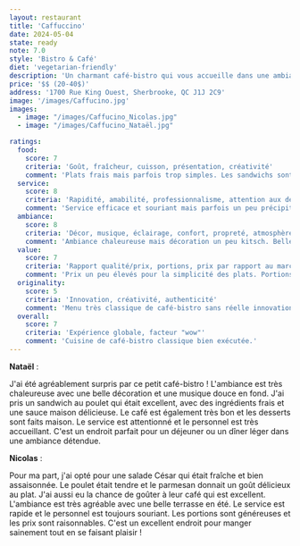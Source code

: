 ```yaml
---
layout: restaurant
title: 'Caffuccino'
date: 2024-05-04
state: ready
note: 7.0
style: 'Bistro & Café'
diet: 'vegetarian-friendly'
description: 'Un charmant café-bistro qui vous accueille dans une ambiance chaleureuse et conviviale !'
price: '$$ (20-40$)'
address: '1700 Rue King Ouest, Sherbrooke, QC J1J 2C9'
image: '/images/Caffucino.jpg'
images:
  - image: "/images/Caffucino_Nicolas.jpg"
  - image: "/images/Caffucino_Nataël.jpg"

ratings:
  food:
    score: 7
    criteria: 'Goût, fraîcheur, cuisson, présentation, créativité'
    comment: 'Plats frais mais parfois trop simples. Les sandwichs sont bons mais manquent d'
  service:
    score: 8
    criteria: 'Rapidité, amabilité, professionnalisme, attention aux détails'
    comment: 'Service efficace et souriant mais parfois un peu précipité. Personnel accueillant mais manque de personnalité.'
  ambiance:
    score: 8
    criteria: 'Décor, musique, éclairage, confort, propreté, atmosphère générale'
    comment: 'Ambiance chaleureuse mais décoration un peu kitsch. Belle terrasse en été mais peut être bruyante.'
  value:
    score: 7
    criteria: 'Rapport qualité/prix, portions, prix par rapport au marché'
    comment: 'Prix un peu élevés pour la simplicité des plats. Portions correctes mais pas exceptionnelles.'
  originality:
    score: 5
    criteria: 'Innovation, créativité, authenticité'
    comment: 'Menu très classique de café-bistro sans réelle innovation. Manque de créativité dans les recettes.'
  overall:
    score: 7
    criteria: 'Expérience globale, facteur "wow"'
    comment: 'Cuisine de café-bistro classique bien exécutée.'
---
```




<strong>Nataël</strong> :

J'ai été agréablement surpris par ce petit café-bistro ! L'ambiance est très chaleureuse avec une belle décoration et une musique douce en fond. J'ai pris un sandwich au poulet qui était excellent, avec des ingrédients frais et une sauce maison délicieuse. Le café est également très bon et les desserts sont faits maison. Le service est attentionné et le personnel est très accueillant. C'est un endroit parfait pour un déjeuner ou un dîner léger dans une ambiance détendue.

<strong>Nicolas</strong> :

Pour ma part, j'ai opté pour une salade César qui était fraîche et bien assaisonnée. Le poulet était tendre et le parmesan donnait un goût délicieux au plat. J'ai aussi eu la chance de goûter à leur café qui est excellent. L'ambiance est très agréable avec une belle terrasse en été. Le service est rapide et le personnel est toujours souriant. Les portions sont généreuses et les prix sont raisonnables. C'est un excellent endroit pour manger sainement tout en se faisant plaisir !